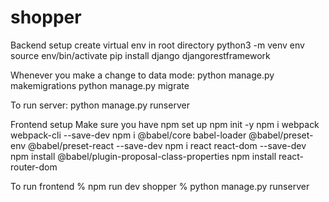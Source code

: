 # shopper
Backend setup
create virtual env in root directory
python3 -m venv env
source env/bin/activate
pip install django djangorestframework


Whenever you make a change to data mode:
python manage.py makemigrations
python manage.py migrate  

To run server:
python manage.py runserver 

Frontend setup 
Make sure you have npm set up 
npm init -y 
npm i webpack webpack-cli --save-dev
npm i @babel/core babel-loader @babel/preset-env @babel/preset-react --save-dev
npm i react react-dom --save-dev
npm install @babel/plugin-proposal-class-properties
npm install react-router-dom

To run
frontend % npm run dev
shopper % python manage.py runserver



